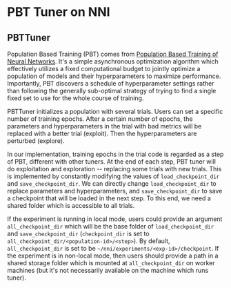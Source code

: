 PBT Tuner on NNI
===

## PBTTuner

Population Based Training (PBT) comes from [Population Based Training of Neural Networks](https://arxiv.org/abs/1711.09846v1). It's a simple asynchronous optimization algorithm which effectively utilizes a fixed computational budget to jointly optimize a population of models and their hyperparameters to maximize performance. Importantly, PBT discovers a schedule of hyperparameter settings rather than following the generally sub-optimal strategy of trying to find a single fixed set to use for the whole course of training. 

PBTTuner initializes a population with several trials. Users can set a specific number of training epochs. After a certain number of epochs, the parameters and hyperparameters in the trial with bad metrics will be replaced with a better trial (exploit). Then the hyperparameters are perturbed (explore). 

In our implementation, training epochs in the trial code is regarded as a step of PBT, different with other tuners. At the end of each step, PBT tuner will do exploitation and exploration -- replacing some trials with new trials. This is implemented by constantly modifying the values of `load_checkpoint_dir` and `save_checkpoint_dir`. We can directly change `load_checkpoint_dir` to replace parameters and hyperparameters, and `save_checkpoint_dir` to save a checkpoint that will be loaded in the next step. To this end, we need a shared folder which is accessible to all trials.

If the experiment is running in local mode, users could provide an argument `all_checkpoint_dir` which will be the base folder of `load_checkpoint_dir` and `save_checkpoint_dir` (`checkpoint_dir` is set to `all_checkpoint_dir/<population-id>/<step>`). By default, `all_checkpoint_dir` is set to be `~/nni/experiments/<exp-id>/checkpoint`. If the experiment is in non-local mode, then users should provide a path in a shared storage folder which is mounted at `all_checkpoint_dir` on worker machines (but it's not necessarily available on the machine which runs tuner).
